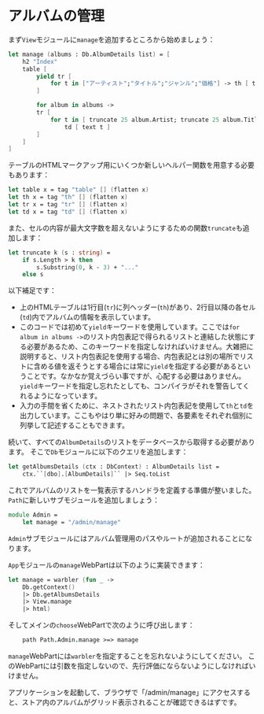 # アルバムの管理

まず`View`モジュールに`manage`を追加するところから始めましょう：

```fsharp
let manage (albums : Db.AlbumDetails list) = [ 
    h2 "Index"
    table [
        yield tr [
            for t in ["アーティスト";"タイトル";"ジャンル";"価格"] -> th [ text t ]
        ]

        for album in albums -> 
        tr [
            for t in [ truncate 25 album.Artist; truncate 25 album.Title; album.Genre; formatDec album.Price ] ->
                td [ text t ]
        ]
    ]
]
```

テーブルのHTMLマークアップ用にいくつか新しいヘルパー関数を用意する必要もあります：

```fsharp
let table x = tag "table" [] (flatten x)
let th x = tag "th" [] (flatten x)
let tr x = tag "tr" [] (flatten x)
let td x = tag "td" [] (flatten x)
```

また、セルの内容が最大文字数を超えないようにするための関数`truncate`も追加します：

```fsharp
let truncate k (s : string) =
    if s.Length > k then
        s.Substring(0, k - 3) + "..."
    else s
```

以下補足です：

- 上のHTMLテーブルは1行目(`tr`)に列ヘッダー(`th`)があり、2行目以降の各セル(`td`)内でアルバムの情報を表示しています。
- このコードでは初めて`yield`キーワードを使用しています。ここでは`for album in albums ->`のリスト内包表記で得られるリストと連結した状態にする必要があるため、このキーワードを指定しなければいけません。大雑把に説明すると、リスト内包表記を使用する場合、内包表記とは別の場所でリストに含める値を返そうとする場合には常に`yield`を指定する必要があるということです。なかなか覚えづらい事ですが、心配する必要はありません。`yield`キーワードを指定し忘れたとしても、コンパイラがそれを警告してくれるようになっています。
- 入力の手間を省くために、ネストされたリスト内包表記を使用して`th`と`td`を出力しています。ここもやはり単に好みの問題で、各要素をそれぞれ個別に列挙して記述することもできます。

続いて、すべての`AlbumDetails`のリストをデータベースから取得する必要があります。
そこで`Db`モジュールに以下のクエリを追加します：

```fsharp
let getAlbumsDetails (ctx : DbContext) : AlbumDetails list = 
    ctx.``[dbo].[AlbumDetails]`` |> Seq.toList
```

これでアルバムのリストを一覧表示するハンドラを定義する準備が整いました。
`Path`に新しいサブモジュールを追加しましょう：

```fsharp
module Admin =
    let manage = "/admin/manage"
```

`Admin`サブモジュールにはアルバム管理用のパスやルートが追加されることになります。

`App`モジュールの`manage`WebPartは以下のように実装できます：

```fsharp
let manage = warbler (fun _ ->
    Db.getContext()
    |> Db.getAlbumsDetails
    |> View.manage
    |> html)
```

そしてメインの`choose`WebPartで次のように呼び出します：

```fsharp
    path Path.Admin.manage >=> manage
```

`manage`WebPartには`warbler`を指定することを忘れないようにしてください。
このWebPartには引数を指定しないので、先行評価にならないようにしなければいけません。

アプリケーションを起動して、ブラウザで「/admin/manage」にアクセスすると、ストア内のアルバムがグリッド表示されることが確認できるはずです。
